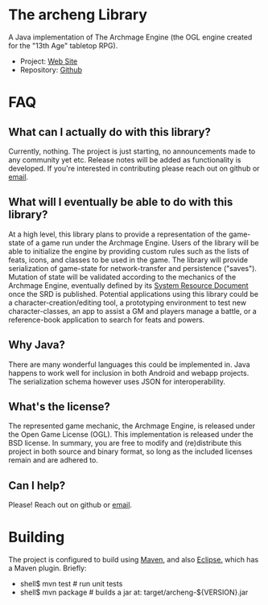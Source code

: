 The archeng Library
===================

A Java implementation of The Archmage Engine (the OGL engine created for the "13th Age" tabletop RPG).

* Project: [Web Site](http://archeng.org)
* Repository: [Github](https://github.com/seventhgriffin/archeng)

FAQ
===

What can I actually do with this library?
-----------------------------------------

Currently, nothing. The project is just starting, no announcements made to any community yet etc. Release notes will be added as functionality is developed. If you're interested in contributing please reach out on github or [email](mailto:seventhgriffin@outlook.com).

What will I eventually be able to do with this library?
-------------------------------------------------------

At a high level, this library plans to provide a representation of the game-state of a game run under the Archmage Engine.  Users of the library will be able to initialize the engine by providing custom rules such as the lists of feats, icons, and classes to be used in the game. The library will provide serialization of game-state for network-transfer and persistence ("saves").  Mutation of state will be validated according to the mechanics of the Archmage Engine, eventually defined by its [System Resource Document](http://www.pelgranepress.com/?tag=archmage-engine) once the SRD is published.  Potential applications using this library could be a character-creation/editing tool, a prototyping environment to test new character-classes, an app to assist a GM and players manage a battle, or a reference-book application to search for feats and powers.

Why Java?
---------

There are many wonderful languages this could be implemented in. Java happens to work well for inclusion in both Android and webapp projects. The serialization schema however uses JSON for interoperability.

What's the license?
-------------------

The represented game mechanic, the Archmage Engine, is released under the Open Game License (OGL). This implementation is released under the BSD license. In summary, you are free to modify and (re)distribute this project in both source and binary format, so long as the included licenses remain and are adhered to.

Can I help?
-----------

Please!  Reach out on github or [email](mailto:seventhgriffin@outlook.com).

Building
========

The project is configured to build using [Maven](http://maven.apache.org/users/index.html), and also [Eclipse.](http://eclipse.org/) which has a Maven plugin. Briefly:

* shell$ mvn test # run unit tests
* shell$ mvn package # builds a jar at: target/archeng-${VERSION}.jar
